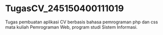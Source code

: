 # TugasCV_245150400111019
Tugas pembuatan aplikasi CV berbasis bahasa pemrograman php dan css mata kuliah Pemrograman Web, program studi Sistem Informasi.
